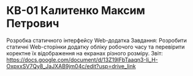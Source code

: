 # КВ-01 Калитенко Максим Петрович
Розробка статичного інтерфейсу Web-додатка
Завдання: Розробити статичні Web-сторінки додатку обліку робочого часу та перевірити коректне їх відображення на екранах різного розміру.
Звіт: https://docs.google.com/document/d/13Z19lFbTaaqn3-Ii_H-OxpxxSV7Qy8_JaJXAB9jm04c/edit?usp=drive_link
